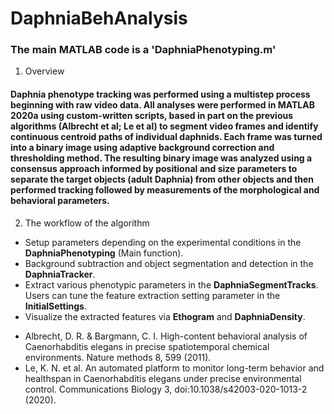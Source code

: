 # DaphniaBehAnalysis


### The main MATLAB code is a 'DaphniaPhenotyping.m'

1. Overview
#### Daphnia phenotype tracking was performed using a multistep process beginning with raw video data. All analyses were performed in MATLAB 2020a using custom-written scripts, based in part on the previous algorithms (Albrecht et al; Le et al) to segment video frames and identify continuous centroid paths of individual daphnids. Each frame was turned into a binary image using adaptive background correction and thresholding method. The resulting binary image was analyzed using a consensus approach informed by positional and size parameters to separate the target objects (adult Daphnia) from other objects and then performed tracking followed by measurements of the morphological and behavioral parameters. 

2. The workflow of the algorithm
 * Setup parameters depending on the experimental conditions in the **DaphniaPhenotyping** (Main function). 
 * Background subtraction and object segmentation and detection in the **DaphniaTracker**.
 * Extract various phenotypic parameters in the **DaphniaSegmentTracks**. Users can tune the feature extraction setting parameter in the **InitialSettings**.
 * Visualize the extracted features via **Ethogram** and **DaphniaDensity**.


- Albrecht, D. R. & Bargmann, C. I. High-content behavioral analysis of Caenorhabditis elegans in precise spatiotemporal chemical environments. Nature methods 8, 599 (2011).
- Le, K. N. et al. An automated platform to monitor long-term behavior and healthspan in Caenorhabditis elegans under precise environmental control. Communications Biology 3, doi:10.1038/s42003-020-1013-2 (2020).

